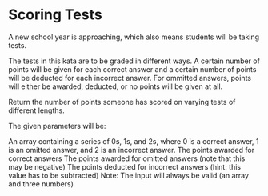 # Scoring Tests

A new school year is approaching, which also means students will be taking tests.

The tests in this kata are to be graded in different ways. A certain number of points will be given for each correct answer and a certain number of points will be deducted for each incorrect answer. For ommitted answers, points will either be awarded, deducted, or no points will be given at all.

Return the number of points someone has scored on varying tests of different lengths.

The given parameters will be:

An array containing a series of 0s, 1s, and 2s, where 0 is a correct answer, 1 is an omitted answer, and 2 is an incorrect answer.
The points awarded for correct answers
The points awarded for omitted answers (note that this may be negative)
The points deducted for incorrect answers (hint: this value has to be subtracted)
Note: The input will always be valid (an array and three numbers)

